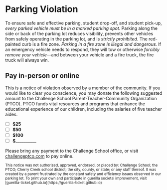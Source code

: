 # Parking Violation

To ensure safe and effective parking, student drop-off, and student pick-up, _every parked vehicle must be in a marked parking spot_. Parking along the side or back of the parking lot reduces visibility, prevents other vehicles from safely operating in the parking lot, and is _strictly prohibited_. The red-painted curb is a fire zone. _Parking in a fire zone is illegal and dangerous._ If an emergency vehicle needs to respond, they will tow or otherwise _forcibly remove your vehicle_—and between your vehicle and a fire truck, the fire truck will always win.

## Pay in-person or online

This is a notice of violation observed by a member of the community. If you would like to clear you conscience, you may donate the following suggested amount to the Challenge School Parent-Teacher-Community Organization (PTCO). PTCO funds vital resources and programs that enhance the educational experience of our children, including the salaries of five teacher aides.

- [ ] **$25**
- [ ] **$50**
- [ ] **$100**
- [ ] **$__________**

Please bring any payment to the Challenge School office, or visit [challengeptco.com](https://challengeptco.com) to pay online.

<small markdown="1">
This notice was not authorized, approved, endorsed, or placed by: Challenge School; the PTCO; Cherry Creek school district; the city, county, or state; or any staff thereof. It was created by a parent frustrated by the constant safety and efficiency issues observed in our parking lot. To print your own and participate in guerilla societal improvement, visit [guerilla-ticket.github.io](https://guerilla-ticket.github.io)
</small>
